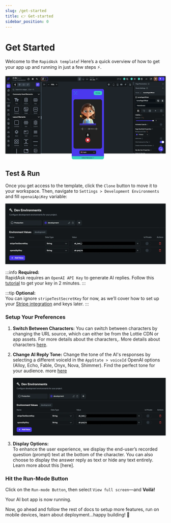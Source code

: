 ```yaml
---
slug: /get-started
title: 👉 Get-started
sidebar_position: 0
---
```


# Get Started

Welcome to the `RapidAsk template`! Here’s a quick overview of how to get your app up and running in just a few steps ⚡️.

![FlutterFlow App Banner](/img/homePage.webp)

## Test & Run

Once you get access to the template, click the `Clone` button to move it to your workspace. Then, navigate to `Settings > Development Environments` and fill `openaiApiKey` variable:

![FlutterFlow App Banner](/img/dev_vars.webp)

:::info
**Required:**  
RapidAsk requires an `OpenAI API Key` to generate AI replies. Follow this [tutorial](/docs/prerequisites#1-openai) to get your key in 2 minutes.
:::

:::tip
**Optional:**  
You can ignore `stripeTestSecretKey` for now, as we’ll cover how to set up your [Stripe integration](/docs/payments/stripeSetup) and keys later.
:::

### Setup Your Preferences

1. **Switch Between Characters:**
   You can switch between characters by changing the URL source, which can either be from the Lottie CDN or app assets. For more details about the characters,. More details about characters [here](/docs/tutorials/visual-characters).


2. **Change AI Reply Tone:** 
   Change the tone of the AI's responses by selecting a different voiceId in the `AppState > voiceId` OpenAI options (Alloy, Echo, Fable, Onyx, Nova, Shimmer). Find the perfect tone for your audience. more [here](https://platform.openai.com/docs/guides/text-to-speech#quickstart)

   ![FlutterFlow App Banner](/img/dev_vars.webp)

3. **Display Options:**  
   To enhance the user experience, we display the end-user’s recorded question (prompt) text at the bottom of the character. You can also choose to display the answer reply as text or hide any text entirely. Learn more about this [here].


### Hit the Run-Mode Button

   Click on the `Run-mode Button`, then select `View full screen`—and **Voilà!**

   Your AI bot app is now running.

Now, go ahead and follow the rest of docs to setup more features, run on mobile devices, learn about deployment...happy building! 🚀
